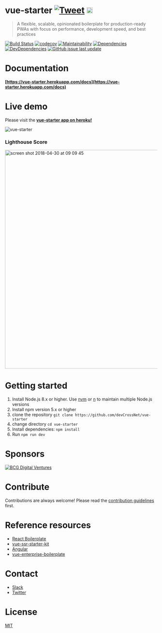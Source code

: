 # vue-starter [![Tweet](https://img.shields.io/twitter/url/http/shields.io.svg?style=flat)](https://twitter.com/intent/tweet?text=Vue-Starter%20an%20enterprise%20ready%20boilerplate%20for%20isomorphic,%20progressive%20web%20apps%20with%20Vue.JS&url=https://github.com/devCrossNet/vue-starter&via=_jwerner_&hashtags=VueJS,SEO,Enterprise,VueX) <a href="https://slack-vue-starter.herokuapp.com/" target="_blank"><img src="https://home-assistant.io/images/supported_brands/slack.png" height="20px" /></a>

> A flexible, scalable, opinionated boilerplate for production-ready PWAs with focus on performance, development speed, and best practices


[![Build Status](https://travis-ci.org/devCrossNet/vue-starter.svg?branch=master)](https://travis-ci.org/devCrossNet/vue-starter)
[![codecov](https://codecov.io/gh/devCrossNet/vue-starter/branch/master/graph/badge.svg)](https://codecov.io/gh/devCrossNet/vue-starter)
[![Maintainability](https://api.codeclimate.com/v1/badges/2ff891c2cf949a6a818a/maintainability)](https://codeclimate.com/github/devCrossNet/vue-starter/maintainability)
[![Dependencies](https://img.shields.io/david/devCrossNet/vue-starter.svg)](https://david-dm.org/devCrossNet/vue-starter)
[![DevDependencies](https://img.shields.io/david/dev/devCrossNet/vue-starter.svg)](https://david-dm.org/devCrossNet/vue-starter?type=dev)
[![GitHub issue last update](https://img.shields.io/github/issues/detail/last-update/devCrossNet/vue-starter/979.svg)]()

# Documentation

**[https://vue-starter.herokuapp.com/docs](https://vue-starter.herokuapp.com/docs)**

# Live demo

Please visit the **[vue-starter app on heroku!](https://vue-starter.herokuapp.com/)**

![vue-starter](https://user-images.githubusercontent.com/1667598/34497260-2d39a7ac-effd-11e7-8d88-ff011f0b3244.gif)

### Lighthouse Score
<img width="721" alt="screen shot 2018-04-30 at 09 09 45" src="https://user-images.githubusercontent.com/1667598/39417746-99f967f0-4c56-11e8-865c-9db54012060a.png">

# Getting started

1. Install Node.js 8.x or higher. Use [nvm](https://github.com/creationix/nvm) or [n](https://github.com/tj/n) to maintain multiple Node.js versions
2. Install npm version 5.x or higher
3. clone the repository `git clone https://github.com/devCrossNet/vue-starter`
4. change directory `cd vue-starter`
5. Install dependencies: `npm install`
6. Run `npm run dev`

# Sponsors

<a href="https://careers.bcgdv.com/locations/berlin" title="BCG Digital Ventures">
  <img src="https://user-images.githubusercontent.com/1667598/38944976-89d5c03c-4335-11e8-92f4-910049c2166a.jpeg" alt="BCG Digital Ventures" />
</a>

# Contribute

Contributions are always welcome! Please read the [contribution guidelines](https://github.com/devCrossNet/vue-starter/blob/master/.github/CONTRIBUTING.md) first.

# Reference resources

- [React Boilerplate](https://github.com/react-boilerplate/react-boilerplate)
- [vue-ssr-starter-kit](https://github.com/doabit/vue-ssr-starter-kit)
- [Angular](https://github.com/angular/angular)
- [vue-enterprise-boilerplate](https://github.com/chrisvfritz/vue-enterprise-boilerplate)

# Contact

- [Slack](https://slack-vue-starter.herokuapp.com/)
- [Twitter](https://twitter.com/_jwerner_)

# License

[MIT](http://opensource.org/licenses/MIT)
